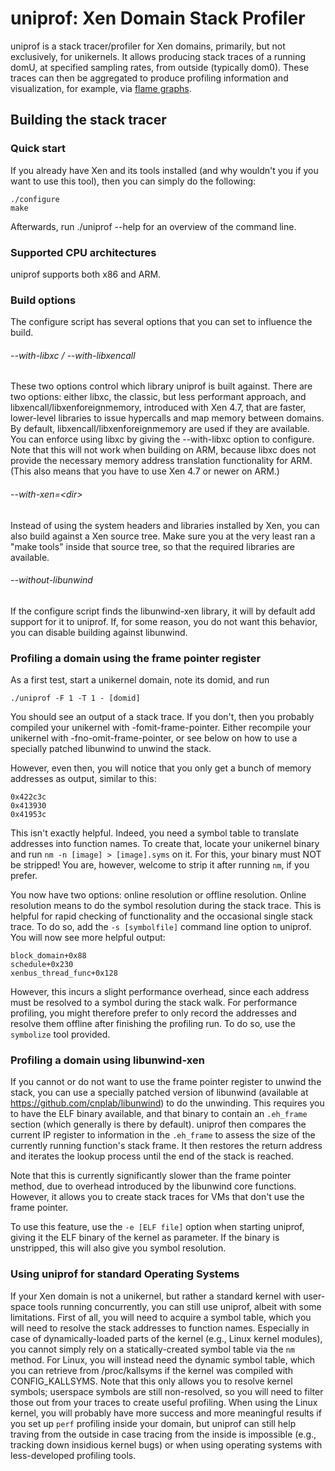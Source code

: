 uniprof: Xen Domain Stack Profiler
========================

uniprof is a stack tracer/profiler for Xen domains, primarily, but not
exclusively, for unikernels. It allows producing stack traces of a running
domU, at specified sampling rates, from outside (typically dom0).
These traces can then be aggregated to produce profiling information and
visualization, for example, via [flame
graphs](https://github.com/brendangregg/FlameGraph).

Building the stack tracer
-------------------------

### Quick start
If you already have Xen and its tools installed (and why wouldn't you if you
want to use this tool), then you can simply do the following:

    ./configure
    make

Afterwards, run ./uniprof --help for an overview of the command line.

### Supported CPU architectures
uniprof supports both x86 and ARM.

### Build options
The configure script has several options that you can set to influence the
build.

###### --with-libxc / --with-libxencall
These two options control which library uniprof is built against. There are
two options: either libxc, the classic, but less performant approach, and
libxencall/libxenforeignmemory, introduced with Xen 4.7, that are faster,
lower-level libraries to issue hypercalls and map memory between domains. By
default, libxencall/libxenforeignmemory are used if they are available. You can
enforce using libxc by giving the --with-libxc option to configure. Note that
this will not work when building on ARM, because libxc does not provide the
necessary memory address translation functionality for ARM. (This also means
that you have to use Xen 4.7 or newer on ARM.)

###### --with-xen=\<dir>
Instead of using the system headers and libraries installed by Xen, you can
also build against a Xen source tree. Make sure you at the very least ran a
"make tools" inside that source tree, so that the required libraries are
available.

###### --without-libunwind
If the configure script finds the libunwind-xen library, it will by default
add support for it to uniprof. If, for some reason, you do not want this
behavior, you can disable building against libunwind.

### Profiling a domain using the frame pointer register
As a first test, start a unikernel domain, note its domid, and run

    ./uniprof -F 1 -T 1 - [domid]

You should see an output of a stack trace. If you don't, then you probably
compiled your unikernel with -fomit-frame-pointer. Either recompile your
unikernel with -fno-omit-frame-pointer, or see below on how to use a specially
patched libunwind to unwind the stack.

However, even then, you will notice that you only get a bunch of memory
addresses as output, similar to this:

    0x422c3c
    0x413930
    0x41953c

This isn't exactly helpful. Indeed, you need a symbol table to translate
addresses into function names. To create that, locate your unikernel binary
and run `nm -n [image] > [image].syms` on it. For this, your binary must NOT
be stripped! You are, however, welcome to strip it after running `nm`, if
you prefer.

You now have two options: online resolution or offline resolution. Online
resolution means to do the symbol resolution during the stack trace. This is
helpful for rapid checking of functionality and the occasional single stack
trace. To do so, add the `-s [symbolfile]` command line option to
uniprof. You will now see more helpful output:

    block_domain+0x88
    schedule+0x230
    xenbus_thread_func+0x128

However, this incurs a slight performance overhead, since each
address must be resolved to a symbol during the stack walk. For performance
profiling, you might therefore prefer to only record the addresses and resolve
them offline after finishing the profiling run. To do so, use the
`symbolize` tool provided.

### Profiling a domain using libunwind-xen
If you cannot or do not want to use the frame pointer register to unwind the
stack, you can use a specially patched version of libunwind (available at
https://github.com/cnplab/libunwind) to do the unwinding. This requires
you to have the ELF binary available, and that binary to contain an `.eh_frame`
section (which generally is there by default). uniprof then compares the
current IP register to information in the `.eh_frame` to assess the size of the
currently running function's stack frame. It then restores the return address
and iterates the lookup process until the end of the stack is reached.

Note that this is currently significantly slower than the frame pointer
method, due to overhead introduced by the libunwind core functions. However,
it allows you to create stack traces for VMs that don't use the frame
pointer.

To use this feature, use the `-e [ELF file]` option when starting uniprof,
giving it the ELF binary of the kernel as parameter. If the binary is
unstripped, this will also give you symbol resolution.

### Using uniprof for standard Operating Systems
If your Xen domain is not a unikernel, but rather a standard kernel with
user-space tools running concurrently, you can still use uniprof, albeit with
some limitations. First of all, you will need to acquire a symbol table, which
you will need to resolve the stack addresses to function names. Especially in
case of dynamically-loaded parts of the kernel (e.g., Linux kernel modules),
you cannot simply rely on a statically-created symbol table via the `nm`
method. For Linux, you will instead need the dynamic symbol table, which you
can retrieve from /proc/kallsyms if the kernel was compiled with
CONFIG\_KALLSYMS. Note that this only allows you to resolve kernel symbols;
userspace symbols are still non-resolved, so you will need to filter those out
from your traces to create useful profiling. When using the Linux kernel, you
will probably have more success and more meaningful results if you set up
`perf` profiling inside your domain, but uniprof can still help traving from
the outside in case tracing from the inside is impossible (e.g., tracking down
insidious kernel bugs) or when using operating systems with less-developed
profiling tools.
